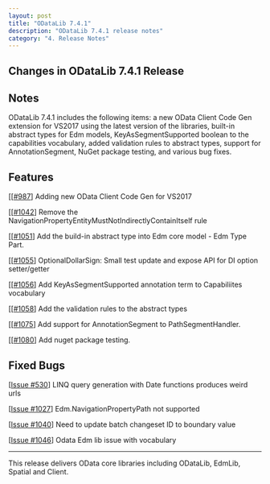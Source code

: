 ```yaml
---
layout: post
title: "ODataLib 7.4.1"
description: "ODataLib 7.4.1 release notes"
category: "4. Release Notes"
---
```


## Changes in ODataLib 7.4.1 Release ##

## Notes ##

ODataLib 7.4.1 includes the following items: a new OData Client Code Gen extension for VS2017 using the latest version of the libraries, built-in abstract types for Edm models, KeyAsSegmentSupported boolean to the capabilities vocabulary, added validation rules to abstract types, support for AnnotationSegment, NuGet package testing, and various bug fixes.

## Features ##

[[[#987](https://github.com/OData/odata.net/pull/987)] Adding new OData Client Code Gen for VS2017

[[[#1042](https://github.com/OData/odata.net/pull/1042)] Remove the NavigationPropertyEntityMustNotIndirectlyContainItself rule

[[[#1051](https://github.com/OData/odata.net/pull/1051)] Add the build-in abstract type into Edm core model - Edm Type Part.

[[[#1055](https://github.com/OData/odata.net/pull/1055)] OptionalDollarSign: Small test update and expose API for DI option setter/getter

[[[#1056](https://github.com/OData/odata.net/pull/1056)] Add KeyAsSegmentSupported annotation term to Capabiliites vocabulary

[[[#1058](https://github.com/OData/odata.net/pull/1058)] Add the validation rules to the abstract types

[[[#1075](https://github.com/OData/odata.net/pull/1075)] Add support for AnnotationSegment to PathSegmentHandler.

[[[#1080](https://github.com/OData/odata.net/pull/1080)] Add nuget package testing.

## Fixed Bugs ##

[[Issue #530](https://github.com/OData/odata.net/issues/530)] LINQ query generation with Date functions produces weird urls

[[Issue #1027](https://github.com/OData/odata.net/issues/1027)] Edm.NavigationPropertyPath not supported

[[Issue #1040](https://github.com/OData/odata.net/issues/1040)] Need to update batch changeset ID to boundary value

[[Issue #1046](https://github.com/OData/odata.net/issues/1046)] Odata Edm lib issue with vocabulary

---

This release delivers OData core libraries including ODataLib, EdmLib, Spatial and Client.
